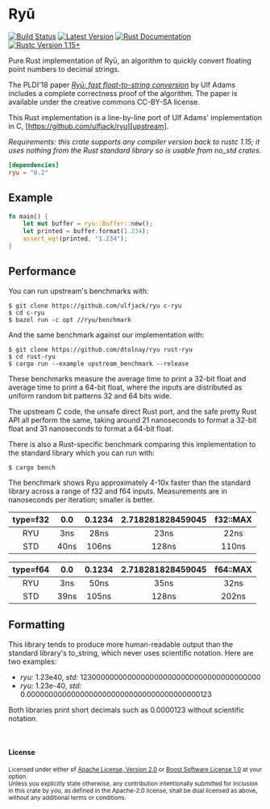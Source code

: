 # Ryū

[![Build Status](https://api.travis-ci.org/dtolnay/ryu.svg?branch=master)](https://travis-ci.org/dtolnay/ryu)
[![Latest Version](https://img.shields.io/crates/v/ryu.svg)](https://crates.io/crates/ryu)
[![Rust Documentation](https://img.shields.io/badge/api-rustdoc-blue.svg)](https://docs.rs/ryu)
[![Rustc Version 1.15+](https://img.shields.io/badge/rustc-1.15+-lightgray.svg)](https://blog.rust-lang.org/2017/02/02/Rust-1.15.html)

Pure Rust implementation of Ryū, an algorithm to quickly convert floating point
numbers to decimal strings.

The PLDI'18 paper [*Ryū: fast float-to-string conversion*][paper] by Ulf Adams
includes a complete correctness proof of the algorithm. The paper is available
under the creative commons CC-BY-SA license.

This Rust implementation is a line-by-line port of Ulf Adams' implementation in
C, [https://github.com/ulfjack/ryu][upstream].

*Requirements: this crate supports any compiler version back to rustc 1.15; it
uses nothing from the Rust standard library so is usable from no_std crates.*

[paper]: https://dl.acm.org/citation.cfm?id=3192369
[upstream]: https://github.com/ulfjack/ryu/tree/159ce150fa94e0229f3e02ecc6f4243f21388c0b

```toml
[dependencies]
ryu = "0.2"
```

## Example

```rust
fn main() {
    let mut buffer = ryu::Buffer::new();
    let printed = buffer.format(1.234);
    assert_eq!(printed, "1.234");
}
```

## Performance

You can run upstream's benchmarks with:

```console
$ git clone https://github.com/ulfjack/ryu c-ryu
$ cd c-ryu
$ bazel run -c opt //ryu/benchmark
```

And the same benchmark against our implementation with:

```console
$ git clone https://github.com/dtolnay/ryu rust-ryu
$ cd rust-ryu
$ cargo run --example upstream_benchmark --release
```

These benchmarks measure the average time to print a 32-bit float and average
time to print a 64-bit float, where the inputs are distributed as uniform random
bit patterns 32 and 64 bits wide.

The upstream C code, the unsafe direct Rust port, and the safe pretty Rust API
all perform the same, taking around 21 nanoseconds to format a 32-bit float and
31 nanoseconds to format a 64-bit float.

There is also a Rust-specific benchmark comparing this implementation to the
standard library which you can run with:

```console
$ cargo bench
```

The benchmark shows Ryu approximately 4-10x faster than the standard library
across a range of f32 and f64 inputs. Measurements are in nanoseconds per
iteration; smaller is better.

| type=f32 | 0.0  | 0.1234 | 2.718281828459045 | f32::MAX |
|:--------:|:----:|:------:|:-----------------:|:--------:|
| RYU      | 3ns  | 28ns   | 23ns              | 22ns     |
| STD      | 40ns | 106ns  | 128ns             | 110ns    |

| type=f64 | 0.0  | 0.1234 | 2.718281828459045 | f64::MAX |
|:--------:|:----:|:------:|:-----------------:|:--------:|
| RYU      | 3ns  | 50ns   | 35ns              | 32ns     |
| STD      | 39ns | 105ns  | 128ns             | 202ns    |

## Formatting

This library tends to produce more human-readable output than the standard
library's to\_string, which never uses scientific notation. Here are two
examples:

- *ryu:* 1.23e40, *std:* 12300000000000000000000000000000000000000
- *ryu:* 1.23e-40, *std:* 0.000000000000000000000000000000000000000123

Both libraries print short decimals such as 0.0000123 without scientific
notation.

<br>

#### License

<sup>
Licensed under either of <a href="LICENSE-APACHE">Apache License, Version
2.0</a> or <a href="LICENSE-BOOST">Boost Software License 1.0</a> at your
option.
</sup>

<br>

<sub>
Unless you explicitly state otherwise, any contribution intentionally submitted
for inclusion in this crate by you, as defined in the Apache-2.0 license, shall
be dual licensed as above, without any additional terms or conditions.
</sub>
